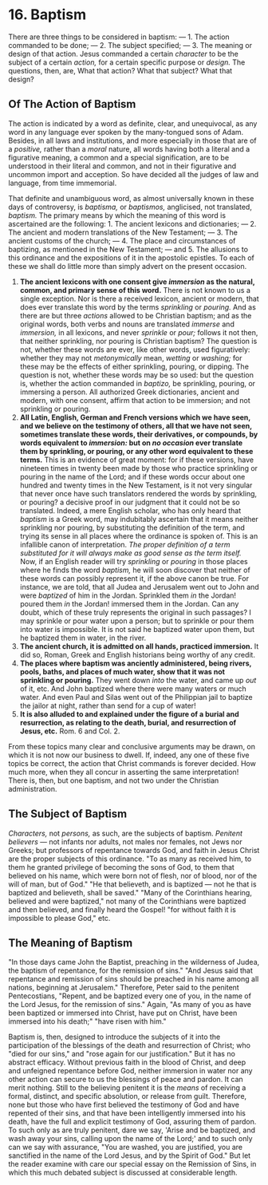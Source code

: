 # 16. Baptism

There are three things to be considered in baptism: — 1. The action commanded to be done; — 2. The subject specified; — 3. The meaning or design of that action. Jesus commanded a certain *character* to be the subject of a certain *action,* for a certain specific purpose or *design.* The questions, then, are, What that action? What that subject? What that design?

## Of The Action of Baptism

The action is indicated by a word as definite, clear, and unequivocal, as any word in any language ever spoken by the many-tongued sons of Adam. Besides, in all laws and institutions, and more especially in those that are of a *positive,* rather than a *moral* nature, all words having both a literal and a figurative meaning, a common and a special signification, are to be understood in their literal and common, and not in their figurative and uncommon import and acception. So have decided all the judges of law and language, from time immemorial.

That definite and unambiguous word, as almost universally known in these days of controversy, is *baptisma,* or *baptismos,* anglicised, not translated, *baptism.* The primary means by which the meaning of this word is ascertained are the following: 1. The ancient lexicons and dictionaries; — 2. The ancient and modern translations of the New Testament; — 3. The ancient customs of the church; — 4. The place and circumstances of baptizing, as mentioned in the New Testament; — and 5. The allusions to this ordinance and the expositions of it in the apostolic epistles. To each of these we shall do little more than simply advert on the present occasion.

1. **The ancient lexicons with one consent give *immersion* as the natural, common, and primary sense of this word.** There is not known to us a single exception. Nor is there a received lexicon, ancient or modern, that does ever translate this word by the terms *sprinkling* or *pouring.* And as there are but three *actions* allowed to be Christian baptism; and as the original words, both verbs and nouns are translated *immerse* and *immersion,* in all lexicons, and never *sprinkle* or *pour;* follows it not then, that neither sprinkling, nor pouring is Christian baptism? The question is not, whether these words are ever, like other words, used figuratively: whether they may not *metonymically* mean, *wetting* or *washing;* for these may be the effects of either sprinkling, pouring, or dipping. The question is not, whether these words may be so used: but the question is, whether the action commanded in *baptizo,* be sprinkling, pouring, or immersing a person. All authorized Greek dictionaries, ancient and modern, with one consent, affirm that action to be immersion; and not sprinkling or pouring.
2. **All Latin, English, German and French versions which we have seen, and we believe on the testimony of others, all that we have not seen, sometimes translate these words, their derivatives, or compounds, by words equivalent to *immersion:* but on *no occasion* ever translate them by sprinkling, or pouring, or any other word equivalent to these terms.** This is an evidence of great moment: for if these versions, have nineteen times in twenty been made by those who practice sprinkling or pouring in the name of the Lord; and if these words occur about one hundred and twenty times in the New Testament, is it not very singular that never once have such translators rendered the words by sprinkling, or pouring? a decisive proof in our judgment that it could not be so translated. Indeed, a mere English scholar, who has only heard that *baptism* is a Greek word, may indubitably ascertain that it means neither sprinkling nor pouring, by substituting the definition of the term, and trying its sense in all places where the ordinance is spoken of. This is an infallible canon of interpretation. *The proper definition of a term substituted for it will always make as good sense as the term itself.* Now, if an English reader will try *sprinkling* or *pouring* in those places where he finds the word *baptism,* he will soon discover that neither of these words can possibly represent it, if the above canon be true. For instance, we are told, that all Judea and Jerusalem went out to John and were *baptized* of him in the Jordan. Sprinkled them *in* the Jordan! poured them *in* the Jordan! immersed them in the Jordan. Can any doubt, which of these truly represents the original in such passages? I may sprinkle or pour water upon a person; but to sprinkle or pour them into water is impossible. It is not said he baptized water upon them, but he baptized them in water, in the river.
3. **The ancient church, it is admitted on all hands, practiced immersion.** It did so, Roman, Greek and English historians being worthy of any credit.
4. **The places where baptism was anciently administered, being rivers, pools, baths, and places of much water, show that it was not sprinkling or pouring.** They went down *into* the water, and came up *out* of it, etc. And John baptized where there were many waters or much water. And even Paul and Silas went out of the Philippian jail to baptize the jailor at night, rather than send for a cup of water!
5. **It is also alluded to and explained under the figure of a burial and resurrection, as relating to the death, burial, and resurrection of Jesus, etc.** Rom. 6 and Col. 2.

From these topics many clear and conclusive arguments may be drawn, on which it is not now our business to dwell. If, indeed, any one of these five topics be correct, the action that Christ commands is forever decided. How much more, when they all concur in asserting the same interpretation! There is, then, but one baptism, and not two under the Christian administration.

## The Subject of Baptism

*Characters,* not *persons,* as such, are the subjects of baptism. *Penitent believers* — not infants nor adults, not males nor females, not Jews nor Greeks; but professors of repentance towards God, and faith in Jesus Christ are the proper subjects of this ordinance. "To as many as received him, to them he granted privilege of becoming the sons of God, to them that believed on his name, which were born not of flesh, nor of blood, nor of the will of man, but of God." "He that believeth, and is baptized — not he that is baptized and believeth, shall be saved." "Many of the Corinthians hearing, believed and were baptized," not many of the Corinthians were baptized and then believed, and finally heard the Gospel! "for without faith it is impossible to please God," etc.

## The Meaning of Baptism

"In those days came John the Baptist, preaching in the wilderness of Judea, the baptism of repentance, for the remission of sins." "And Jesus said that repentance and remission of sins should be preached in his name among all nations, beginning at Jerusalem." Therefore, Peter said to the penitent Pentecostians, "Repent, and be baptized every one of you, in the name of the Lord Jesus, for the remission of sins." Again, "As many of you as have been baptized or immersed into Christ, have put on Christ, have been immersed into his death;" "have risen with him."

Baptism is, then, designed to introduce the subjects of it into the participation of the blessings of the death and resurrection of Christ; who "died for our sins," and "rose again for our justification." But it has no abstract efficacy. Without previous faith in the blood of Christ, and deep and unfeigned repentance before God, neither immersion in water nor any other action can secure to us the blessings of peace and pardon. It can merit nothing. Still to the believing penitent it is the *means* of receiving a formal, distinct, and specific absolution, or release from guilt. Therefore, none but those who have first believed the testimony of God and have repented of their sins, and that have been intelligently immersed into his death, have the full and explicit testimony of God, assuring them of pardon. To such only as are truly penitent, dare we say, 'Arise and be baptized, and wash away your sins, calling upon the name of the Lord;' and to such only can we say with assurance, "You are washed, you are justified, you are sanctified in the name of the Lord Jesus, and by the Spirit of God." But let the reader examine with care our special essay on the Remission of Sins, in which this much debated subject is discussed at considerable length.
